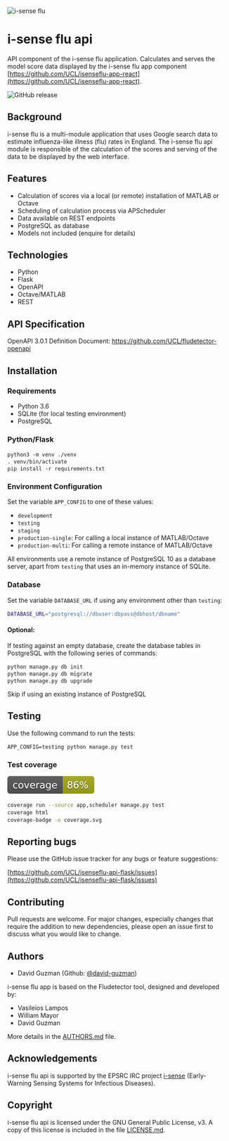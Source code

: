 ![i-sense flu](https://res.cloudinary.com/uclfmedia/image/upload/v1563449524/isenseflu/logo_300.svg)

# i-sense flu api

API component of the i-sense flu application. Calculates and serves the model score data displayed by the i-sense flu app component [https://github.com/UCL/isenseflu-app-react](https://github.com/UCL/isenseflu-app-react).

![GitHub release](https://img.shields.io/github/release/UCL/isenseflu-api-flask.svg)

## Background

i-sense flu is a multi-module application that uses Google search data to estimate influenza-like illness (flu) rates in England. The i-sense flu api module is responsible of the calculation of the scores and serving of the data to be displayed by the web interface.


## Features

- Calculation of scores via a local (or remote) installation of MATLAB or Octave
- Scheduling of calculation process via APScheduler
- Data available on REST endpoints
- PostgreSQL as database
- Models not included (enquire for details)


## Technologies

- Python
- Flask
- OpenAPI
- Octave/MATLAB
- REST


## API Specification

OpenAPI 3.0.1 Definition Document: https://github.com/UCL/fludetector-openapi

## Installation

### Requirements

- Python 3.6
- SQLite (for local testing environment)
- PostgreSQL


### Python/Flask

```commandline
python3 -m venv ./venv
. venv/bin/activate
pip install -r requirements.txt
```

### Environment Configuration

Set the variable `APP_CONFIG` to one of these values:

- `development`
- `testing`
- `staging`
- `production-single`: For calling a local instance of MATLAB/Octave
- `production-multi`: For calling a remote instance of MATLAB/Octave

All environments use a remote instance of PostgreSQL 10 as a database server, apart from `testing` that uses an 
in-memory instance of SQLite.

### Database

Set the variable `DATABASE_URL` if using any environment other than `testing`:

```bash
DATABASE_URL="postgresql://dbuser:dbpass@dbhost/dbname"
```

#### Optional:

If testing against an empty database, create the database tables in PostgreSQL with the following series of commands:

```commandline
python manage.py db init
python manage.py db migrate
python manage.py db upgrade
```

Skip if using an existing instance of PostgreSQL

## Testing

Use the following command to run the tests:

```
APP_CONFIG=testing python manage.py test
```

### Test coverage

![coverage](coverage.svg)

```bash
coverage run --source app,scheduler manage.py test
coverage html
coverage-badge -o coverage.svg
```

## Reporting bugs

Please use the GitHub issue tracker for any bugs or feature suggestions:

[https://github.com/UCL/isenseflu-api-flask/issues](https://github.com/UCL/isenseflu-api-flask/issues)


## Contributing

Pull requests are welcome. For major changes, especially changes that require the addition to new dependencies, please open an issue first to discuss what you would like to change.


## Authors

- David Guzman (Github: [@david-guzman](https://github.com/david-guzman))

i-sense flu app is based on the Fludetector tool, designed and developed by:

- Vasileios Lampos
- William Mayor
- David Guzman

More details in the [AUTHORS.md](AUTHORS.md) file.

## Acknowledgements

i-sense flu api is supported by the EPSRC IRC project [i-sense](https://www.i-sense.org.uk/) (Early-Warning Sensing Systems for Infectious Diseases).


## Copyright

i-sense flu api is licensed under the GNU General Public License, v3. A copy of this license is included in the file [LICENSE.md](LICENSE.md).
